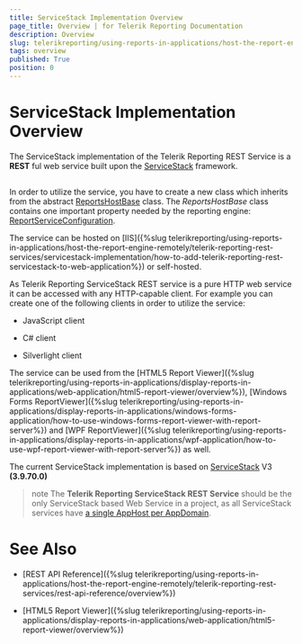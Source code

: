 ```yaml
---
title: ServiceStack Implementation Overview
page_title: Overview | for Telerik Reporting Documentation
description: Overview
slug: telerikreporting/using-reports-in-applications/host-the-report-engine-remotely/telerik-reporting-rest-services/servicestack-implementation/overview
tags: overview
published: True
position: 0
---
```


# ServiceStack Implementation Overview



The ServiceStack implementation of the Telerik Reporting REST Service is a __REST__ ful web service         built upon the [ServiceStack](https://servicestack.net/) framework.       

## 

In order to utilize the service, you have to create a new class which inherits from the abstract           [ReportsHostBase](/reporting/api/Telerik.Reporting.Services.ServiceStack.ReportsHostBase)           class. The *ReportsHostBase*  class contains one important property needed by the reporting           engine: [ReportServiceConfiguration](/reporting/api/Telerik.Reporting.Services.ServiceStack.ReportsHostBase#Telerik_Reporting_Services_ServiceStack_ReportsHostBase_ReportServiceConfiguration).         

The service can be hosted on [IIS]({%slug telerikreporting/using-reports-in-applications/host-the-report-engine-remotely/telerik-reporting-rest-services/servicestack-implementation/how-to-add-telerik-reporting-rest-servicestack-to-web-application%}) or self-hosted.         

As Telerik Reporting ServiceStack REST service is a pure HTTP web service it can be accessed           with any HTTP-capable client. For example you can create one of the following clients in order           to utilize the service:         

* JavaScript client

* C# client

* Silverlight client

The service can be used from the [HTML5 Report Viewer]({%slug telerikreporting/using-reports-in-applications/display-reports-in-applications/web-application/html5-report-viewer/overview%}),           [Windows Forms ReportViewer]({%slug telerikreporting/using-reports-in-applications/display-reports-in-applications/windows-forms-application/how-to-use-windows-forms-report-viewer-with-report-server%})           and [WPF ReportViewer]({%slug telerikreporting/using-reports-in-applications/display-reports-in-applications/wpf-application/how-to-use-wpf-report-viewer-with-report-server%}) as well.         

The current ServiceStack implementation is based on           [ServiceStack](https://servicestack.net/)           V3 __(3.9.70.0)__ 

>note The  __Telerik Reporting ServiceStack REST Service__  should be the only ServiceStack based Web Service in a project, as all ServiceStack services have [a single AppHost per AppDomain](                 http://mono.servicestack.net/ServiceStack.Hello/#AppHost               ).           


# See Also


 * [REST API Reference]({%slug telerikreporting/using-reports-in-applications/host-the-report-engine-remotely/telerik-reporting-rest-services/rest-api-reference/overview%})

 * [HTML5 Report Viewer]({%slug telerikreporting/using-reports-in-applications/display-reports-in-applications/web-application/html5-report-viewer/overview%})
